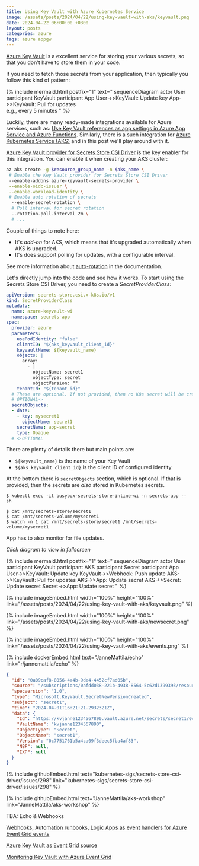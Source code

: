 ```yaml
---
title: Using Key Vault with Azure Kubernetes Service
image: /assets/posts/2024/04/22/using-key-vault-with-aks/keyvault.png
date: 2024-04-22 06:00:00 +0300
layout: posts
categories: azure
tags: azure appgw
---
```


[Azure Key Vault](https://learn.microsoft.com/en-us/azure/key-vault/general/basic-concepts)
is a excellent service for storing your various secrets,   so that you don't have to store them in your code.

If you need to fetch those secrets from your application, then typically you follow this kind of pattern:

{% include mermaid.html postfix="1" text="
sequenceDiagram
    actor User
    participant KeyVault
    participant App
    User->>KeyVault: Update key
    App->>KeyVault: Pull for updates<br/>e.g., every 5 minutes
" %}


Luckily, there are many ready-made integrations available for Azure services, such as:
[Use Key Vault references as app settings in Azure App Service and Azure Functions](https://learn.microsoft.com/en-us/azure/app-service/app-service-key-vault-references).
Similarly, there is a such integration for 
[Azure Kubernetes Service (AKS)](https://learn.microsoft.com/en-us/azure/aks/intro-kubernetes)
and in this post we'll play around with it.

[Azure Key Vault provider for Secrets Store CSI Driver](https://learn.microsoft.com/en-us/azure/aks/csi-secrets-store-driver)
is the key enabler for this integration.
You can enable it when creating your AKS cluster:

```bash
az aks create -g $resource_group_name -n $aks_name \
 # Enable the Key Vault provider for Secrets Store CSI Driver
 --enable-addons azure-keyvault-secrets-provider \
 --enable-oidc-issuer \
 --enable-workload-identity \
 # Enable auto rotation of secrets
  --enable-secret-rotation \
  # Poll interval for secret rotation
  --rotation-poll-interval 2m \
  # ...
```

Couple of things to note here:
- It's _add-on_ for AKS, which means that it's upgraded automatically when AKS is upgraded.
- It's does support polling for updates, with a configurable interval.

See more information about
[auto-rotation](https://learn.microsoft.com/en-us/azure/aks/csi-secrets-store-configuration-options#enable-and-disable-auto-rotation)
in the documentation.

Let's directly jump into the code and see how it works.
To start using the Secrets Store CSI Driver, you need to create a _SecretProviderClass_:

```yaml
apiVersion: secrets-store.csi.x-k8s.io/v1
kind: SecretProviderClass
metadata:
  name: azure-keyvault-wi
  namespace: secrets-app
spec:
  provider: azure
  parameters:
    usePodIdentity: "false"
    clientID: "${aks_keyvault_client_id}"
    keyvaultName: ${keyvault_name}
    objects: |
      array:
        - |
          objectName: secret1
          objectType: secret
          objectVersion: ""
    tenantId: "${tenant_id}"
  # These are optional. If not provided, then no K8s secret will be created.
  # OPTIONAL->
  secretObjects:
  - data:
    - key: mysecret1
      objectName: secret1
    secretName: app-secret
    type: Opaque
  # <-OPTIONAL
```

There are plenty of details there but main points are:

- `${keyvault_name}` is the name of your Key Vault
- `${aks_keyvault_client_id}` is the client ID of configured identity

At the bottom there is `secretObjects` section, which is optional.
If that is provided, then the secrets are _also_ stored in Kubernetes secrets.


```console
$ kubectl exec -it busybox-secrets-store-inline-wi -n secrets-app -- sh

$ cat /mnt/secrets-store/secret1
$ cat /mnt/secrets-volume/mysecret1
$ watch -n 1 cat /mnt/secrets-store/secret1 /mnt/secrets-volume/mysecret1
```

App has to also monitor for file updates.


_Click diagram to view in fullscreen_

{% include mermaid.html postfix="1" text="
sequenceDiagram
    actor User
    participant KeyVault
    participant AKS
    participant Secret
    participant App
    User->>KeyVault: Update key
    KeyVault->>Webhook: Push update
    AKS->>KeyVault: Pull for updates
    AKS->>App: Update secret
    AKS->>Secret: Update secret
    Secret->>App: Update secret
" %}

{% include imageEmbed.html width="100%" height="100%" link="/assets/posts/2024/04/22/using-key-vault-with-aks/keyvault.png" %}

{% include imageEmbed.html width="100%" height="100%" link="/assets/posts/2024/04/22/using-key-vault-with-aks/newsecret.png" %}

{% include imageEmbed.html width="100%" height="100%" link="/assets/posts/2024/04/22/using-key-vault-with-aks/events.png" %}

{% include dockerEmbed.html text="JanneMattila/echo" link="r/jannemattila/echo" %}

```json
{
  "id": "0a09caf8-8056-4a4b-9de4-4452cf7ad05b",
  "source": "/subscriptions/0afdd038-221b-4938-8564-5c62d1399393/resourceGroups/rg-aks/providers/Microsoft.KeyVault/vaults/kvjanne1234567890",
  "specversion": "1.0",
  "type": "Microsoft.KeyVault.SecretNewVersionCreated",
  "subject": "secret1",
  "time": "2024-04-01T16:21:21.2932321Z",
  "data": {
    "Id": "https://kvjanne1234567890.vault.azure.net/secrets/secret1/0c7751761b5a4ca09f3deec5fba4af83",
    "VaultName": "kvjanne1234567890",
    "ObjectType": "Secret",
    "ObjectName": "secret1",
    "Version": "0c7751761b5a4ca09f3deec5fba4af83",
    "NBF": null,
    "EXP": null
  }
}
```

{% include githubEmbed.html text="kubernetes-sigs/secrets-store-csi-driver/issues/298" link="kubernetes-sigs/secrets-store-csi-driver/issues/298" %}

{% include githubEmbed.html text="JanneMattila/aks-workshop" link="JanneMattila/aks-workshop" %}

TBA: Echo & Webhooks

[Webhooks, Automation runbooks, Logic Apps as event handlers for Azure Event Grid events](https://learn.microsoft.com/en-us/azure/event-grid/handler-webhooks)

[Azure Key Vault as Event Grid source](https://learn.microsoft.com/en-us/azure/event-grid/event-schema-key-vault?tabs=cloud-event-schema)

[Monitoring Key Vault with Azure Event Grid](https://learn.microsoft.com/en-us/azure/key-vault/general/event-grid-overview)